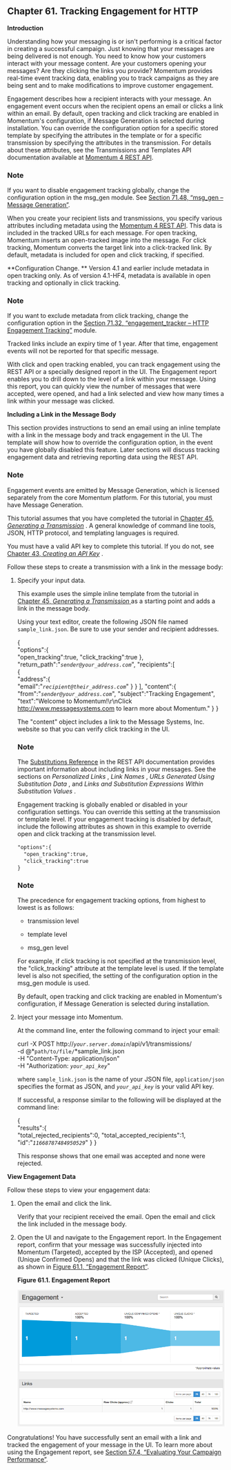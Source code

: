 ## Chapter 61. Tracking Engagement for HTTP

**Introduction**

Understanding how your messaging is or isn't performing is a critical factor in creating a successful campaign. Just knowing that your messages are being delivered is not enough. You need to know how your customers interact with your message content. Are your customers opening your messages? Are they clicking the links you provide? Momentum provides real-time event tracking data, enabling you to track campaigns as they are being sent and to make modifications to improve customer engagement.

Engagement describes how a recipient interacts with your message. An engagement event occurs when the recipient opens an email or clicks a link within an email. By default, open tracking and click tracking are enabled in Momentum's configuration, if Message Generation is selected during installation. You can override the configuration option for a specific stored template by specifying the attributes in the template or for a specific transmission by specifying the attributes in the transmission. For details about these attributes, see the Transmissions and Templates API documentation available at [Momentum 4 REST API](https://support.messagesystems.com/docs/web-rest/v1_index.html).

### Note

If you want to disable engagement tracking globally, change the configuration option in the msg_gen module. See [Section 71.48, “msg_gen – Message Generation”](modules.msg_gen.php "71.48. msg_gen – Message Generation").

When you create your recipient lists and transmissions, you specify various attributes including metadata using the [Momentum 4 REST API](https://support.messagesystems.com/docs/web-rest/v1_index.html). This data is included in the tracked URLs for each message. For open tracking, Momentum inserts an open-tracked image into the message. For click tracking, Momentum converts the target link into a click-tracked link. By default, metadata is included for open and click tracking, if specified.

**Configuration Change. ** Version 4.1 and earlier include metadata in open tracking only. As of version 4.1-HF4, metadata is available in open tracking and optionally in click tracking.

### Note

If you want to exclude metadata from click tracking, change the configuration option in the [Section 71.32, “engagement_tracker – HTTP Engagement Tracking”](modules.engage_tracker.php "71.32. engagement_tracker – HTTP Engagement Tracking") module.

Tracked links include an expiry time of 1 year. After that time, engagement events will not be reported for that specific message.

With click and open tracking enabled, you can track engagement using the REST API or a specially designed report in the UI. The Engagement report enables you to drill down to the level of a link within your message. Using this report, you can quickly view the number of messages that were accepted, were opened, and had a link selected and view how many times a link within your message was clicked.

**Including a Link in the Message Body** 

This section provides instructions to send an email using an inline template with a link in the message body and track engagement in the UI. The template will show how to override the configuration option, in the event you have globally disabled this feature. Later sections will discuss tracking engagement data and retrieving reporting data using the REST API.

### Note

Engagement events are emitted by Message Generation, which is licensed separately from the core Momentum platform. For this tutorial, you must have Message Generation.

This tutorial assumes that you have completed the tutorial in [Chapter 45, *Generating a Transmission*](message_gen.php "Chapter 45. Generating a Transmission") . A general knowledge of command line tools, JSON, HTTP protocol, and templating languages is required.

You must have a valid API key to complete this tutorial. If you do not, see [Chapter 43, *Creating an API Key*](create_apikey.php "Chapter 43. Creating an API Key") .

Follow these steps to create a transmission with a link in the message body:

1.  Specify your input data.

    This example uses the simple inline template from the tutorial in [Chapter 45, *Generating a Transmission*               ](message_gen.php "Chapter 45. Generating a Transmission") as a starting point and adds a link in the message body.

    Using your text editor, create the following JSON file named `sample_link.json`. Be sure to use your sender and recipient addresses.

    {  
       "options":{  
          "open_tracking":true,
          "click_tracking":true
       },
       "return_path":"*`sender@your_address.com`*",
       "recipients":[  
          {  
             "address":{  
                "email":"*`recipient@their_address.com`*"
             }
          }
       ],
       "content":{  
          "from":"*`sender@your_address.com`*",
          "subject":"Tracking Engagement",
          "text":"Welcome to Momentum!\r\nClick http://www.messagesystems.com to learn more about Momentum."
       }
    }

    The "content" object includes a link to the Message Systems, Inc. website so that you can verify click tracking in the UI.

    ### Note

    The [Substitutions Reference](https://support.messagesystems.com/docs/web-rest/v1_index.html) in the REST API documentation provides important information about including links in your messages. See the sections on *Personalized Links* , *Link Names* , *URLs Generated Using Substitution Data* , and *Links and Substitution Expressions Within Substitution Values* .

    Engagement tracking is globally enabled or disabled in your configuration settings. You can override this setting at the transmission or template level. If your engagement tracking is disabled by default, include the following attributes as shown in this example to override open and click tracking at the transmission level.

    ```
    "options":{
      "open_tracking":true,
      "click_tracking":true
    }
    ```

    ### Note

    The precedence for engagement tracking options, from highest to lowest is as follows:

    *   transmission level

    *   template level

    *   msg_gen level

    For example, if click tracking is not specified at the transmission level, the "click_tracking" attribute at the template level is used. If the template level is also not specified, the setting of the configuration option in the msg_gen module is used.

    By default, open tracking and click tracking are enabled in Momentum's configuration, if Message Generation is selected during installation.

2.  Inject your message into Momentum.

    At the command line, enter the following command to inject your email:

    curl -X POST http://*`your.server.domain`*/api/v1/transmissions/ \
     -d @*`path/to/file/`*sample_link.json \
     -H "Content-Type: application/json" \
     -H "Authorization: *`your_api_key`*"

    where `sample_link.json` is the name of your JSON file, `application/json` specifies the format as JSON, and *`your_api_key`* is your valid API key.

    If successful, a response similar to the following will be displayed at the command line:

    {  
       "results":{  
          "total_rejected_recipients":0,
          "total_accepted_recipients":1,
          "id":"*`11668787484950529`*"
       }
    }

    This response shows that one email was accepted and none were rejected.

**View Engagement Data** 

Follow these steps to view your engagement data:

1.  Open the email and click the link.

    Verify that your recipient received the email. Open the email and click the link included in the message body.

2.  Open the UI and navigate to the Engagement report. In the Engagement report, confirm that your message was successfully injected into Momentum (Targeted), accepted by the ISP (Accepted), and opened (Unique Confirmed Opens) and that the link was clicked (Unique Clicks), as shown in [Figure 61.1, “Engagement Report”](engagement_tracking_http.php#figure_engagement "Figure 61.1. Engagement Report").

    <a name="figure_engagement"></a>

    **Figure 61.1. Engagement Report**

    ![Engagement Report](images/engagement.png)

Congratulations! You have successfully sent an email with a link and tracked the engagement of your message in the UI. To learn more about using the Engagement report, see [Section 57.4, “Evaluating Your Campaign Performance”](web-ui.reports.evaluating.campaign.performance.php "57.4. Evaluating Your Campaign Performance").
